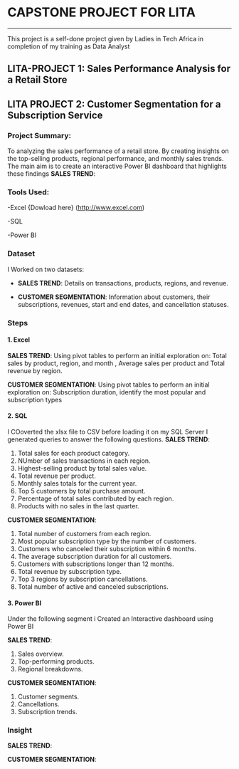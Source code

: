 # CAPSTONE PROJECT FOR LITA
---------------------------------------------------------------
This project is a self-done project given by Ladies in Tech Africa in completion of my training as Data Analyst 

## LITA-PROJECT 1: Sales Performance Analysis for a Retail Store
## LITA PROJECT 2: Customer Segmentation for a Subscription Service

### Project Summary:
To analyzing the sales performance of a retail store. By creating insights on the top-selling products, regional 
performance, and monthly sales trends. The main aim is to create an interactive Power BI 
dashboard that highlights these findings
 **SALES TREND**:
 

### Tools Used:
-Excel {Dowload here} (http://www.excel.com)

-SQL

-Power BI

### Dataset
I Worked on two datasets:
- **SALES TREND**: Details on transactions, products, regions, and revenue.
  
- **CUSTOMER SEGMENTATION**: Information about customers, their subscriptions, revenues, start and end dates, and cancellation statuses.

### Steps
#### 1. Excel
**SALES TREND**: Using pivot tables to perform an initial exploration on: Total sales by product, region, and month , Average sales per product and Total revenue by region.

**CUSTOMER SEGMENTATION**:  Using pivot tables to perform an initial exploration on: Subscription duration, identify the most popular and subscription types

#### 2. SQL
I COoverted the xlsx file to CSV before loading it on my SQL Server
 I generated queries to answer the following questions. 
**SALES TREND**:
1. Total sales for each product category.
2. NUmber of sales transactions in each region.
3. Highest-selling product by total sales value.
4. Total revenue per product.
5. Monthly sales totals for the current year.
6. Top 5 customers by total purchase amount.
7. Percentage of total sales contributed by each region.
8. Products with no sales in the last quarter.

**CUSTOMER SEGMENTATION**:
1. Total number of customers from each region.
2. Most popular subscription type by the number of customers.
3. Customers who canceled their subscription within 6 months.
4. The average subscription duration for all customers.
5. Customers with subscriptions longer than 12 months.
6. Total revenue by subscription type.
7. Top 3 regions by subscription cancellations.
8. Total number of active and canceled subscriptions.

   
#### 3. Power BI
Under the following segment i Created an Interactive dashboard using Power BI

**SALES TREND**:  
1. Sales overview.
2. Top-performing products.
3. Regional breakdowns.

**CUSTOMER SEGMENTATION**:
1. Customer segments.
2. Cancellations.
3. Subscription trends. 

### Insight
**SALES TREND**:

**CUSTOMER SEGMENTATION**:
